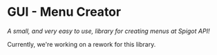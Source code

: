 # **GUI - Menu Creator**

_A small, and very easy to use, library for creating menus at Spigot API!_

Currently, we're working on a rework for this library.
